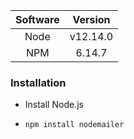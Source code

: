 Software|Version
:----:|:---------------:
Node|v12.14.0
NPM|6.14.7

### Installation
* Install Node.js
* ```properties
  npm install nodemailer
  ```

